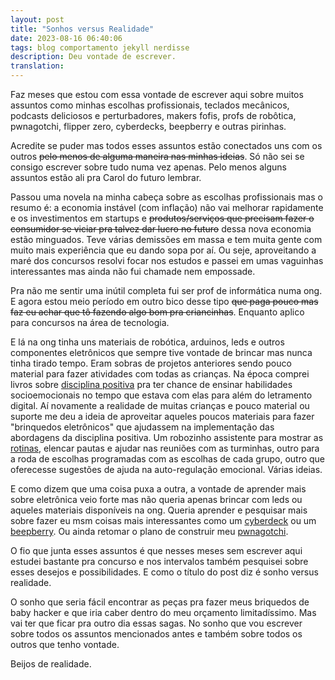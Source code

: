 ```yaml
---
layout: post
title: "Sonhos versus Realidade"
date: 2023-08-16 06:40:06
tags: blog comportamento jekyll nerdisse
description: Deu vontade de escrever.
translation:
---  
```


Faz meses que estou com essa vontade de escrever aqui sobre muitos assuntos como minhas escolhas profissionais, teclados mecânicos, podcasts deliciosos e perturbadores, makers fofis, profs de robôtica, pwnagotchi, flipper zero, cyberdecks, beepberry e outras pirinhas.   

Acredite se puder mas todos esses assuntos estão conectados uns com os outros ~~pelo menos de alguma maneira nas minhas ideias~~. Só não sei se consigo escrever sobre tudo numa vez apenas. Pelo menos alguns assuntos estão ali pra Carol do futuro lembrar.    

Passou uma novela na minha cabeça sobre as escolhas profissionais mas o resumo é: a economia instável (com inflação) não vai melhorar rapidamente e os investimentos em startups e ~~produtos/serviços que precisam fazer o consumidor se viciar pra talvez dar lucro no futuro~~ dessa nova economia estão minguados. Teve várias demissões em massa e tem muita gente com muito mais experiência que eu dando sopa por aí. Ou seje, aproveitando a maré dos concursos resolvi focar nos estudos e passei em umas vaguinhas interessantes mas ainda não fui chamade nem empossade.   

Pra não me sentir uma inútil completa fui ser prof de informática numa ong. E agora estou meio período em outro bico desse tipo ~~que paga pouco mas faz eu achar que tô fazendo algo bom pra criancinhas~~. Enquanto aplico para concursos na área de tecnologia.   

E lá na ong tinha uns materiais de robótica, arduinos, leds e outros componentes eletrônicos que sempre tive vontade de brincar mas nunca tinha tirado tempo. Eram sobras de projetos anteriores  sendo pouco material para fazer atividades com todas as crianças. Na época comprei livros sobre [disciplina positiva](https://pdabrasil.org.br/index.php/a-pda/o-que-e-disciplina-positiva) pra ter chance de ensinar habilidades socioemocionais no tempo que estava com elas para além do letramento digital. Aí novamente a realidade de muitas crianças e pouco material ou suporte me deu a ideia de aproveitar aqueles poucos materiais para fazer "brinquedos eletrônicos" que ajudassem na implementação das abordagens da disciplina positiva. Um robozinho assistente para mostrar as [rotinas](https://pdabrasil.org.br/recursos/artigos-e-novidades/item/919-quadros-de-rotina-para-o-aprendizado-em-casa), elencar pautas e ajudar nas reuniões com as turminhas, outro para a roda de escolhas programadas com as escolhas de cada grupo, outro que oferecesse sugestões de ajuda na auto-regulação emocional. Várias ideias.   

E como dizem que uma coisa puxa a outra, a vontade de aprender mais sobre eletrônica veio forte mas não queria apenas brincar com leds ou aqueles materiais disponíveis na ong. Queria aprender e pesquisar mais sobre fazer eu msm coisas mais interessantes como um [cyberdeck](https://www.msglab.co/project/msg-cyberdeck) ou um [beepberry](https://hackaday.com/2023/05/27/beepberry-brings-memory-lcd-and-a-physical-keyboard-to-your-pi/#more-591663). Ou ainda retomar o plano de construir meu [pwnagotchi](https://pwnagotchi.ai/). 

O fio que junta esses assuntos é que nesses meses sem escrever aqui estudei bastante pra concurso e nos intervalos também pesquisei sobre esses desejos e possibilidades. E como o título do post diz é sonho versus realidade.   

O sonho que seria fácil encontrar as peças pra fazer meus briquedos de baby hacker e que iria caber dentro do meu orçamento limitadíssimo. Mas vai ter que ficar pra outro dia essas sagas. No sonho que vou escrever sobre todos os assuntos mencionados antes e também sobre todos os outros que tenho vontade. 

Beijos de realidade.